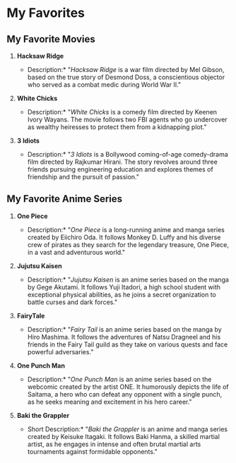 # My Favorites

## My Favorite Movies

1. **Hacksaw Ridge**
   - Description:* "_Hacksaw Ridge_ is a war film directed by Mel Gibson, based on the true story of Desmond Doss, a conscientious objector who served as a combat medic during World War II."

2. **White Chicks**
   - Description:* "_White Chicks_ is a comedy film directed by Keenen Ivory Wayans. The movie follows two FBI agents who go undercover as wealthy heiresses to protect them from a kidnapping plot."

3. **3 Idiots**
   - Description:* "_3 Idiots_ is a Bollywood coming-of-age comedy-drama film directed by Rajkumar Hirani. The story revolves around three friends pursuing engineering education and explores themes of friendship and the pursuit of passion."

## My Favorite Anime Series

1. **One Piece**
   - Description:* "_One Piece_ is a long-running anime and manga series created by Eiichiro Oda. It follows Monkey D. Luffy and his diverse crew of pirates as they search for the legendary treasure, One Piece, in a vast and adventurous world."

2. **Jujutsu Kaisen**
   - Description:* "_Jujutsu Kaisen_ is an anime series based on the manga by Gege Akutami. It follows Yuji Itadori, a high school student with exceptional physical abilities, as he joins a secret organization to battle curses and dark forces."

3. **FairyTale**
   - Description:* "_Fairy Tail_ is an anime series based on the manga by Hiro Mashima. It follows the adventures of Natsu Dragneel and his friends in the Fairy Tail guild as they take on various quests and face powerful adversaries."

4. **One Punch Man**
   - Description:* "_One Punch Man_ is an anime series based on the webcomic created by the artist ONE. It humorously depicts the life of Saitama, a hero who can defeat any opponent with a single punch, as he seeks meaning and excitement in his hero career."

5. **Baki the Grappler**
   - Short Description:* "_Baki the Grappler_ is an anime and manga series created by Keisuke Itagaki. It follows Baki Hanma, a skilled martial artist, as he engages in intense and often brutal martial arts tournaments against formidable opponents."
